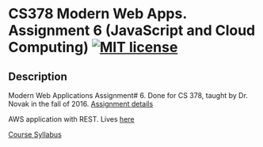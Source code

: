 # CS378 Modern Web Apps. Assignment 6 (JavaScript and Cloud Computing) [![MIT license](https://img.shields.io/badge/license-MIT-lightgrey.svg)](https://https://raw.githubusercontent.com/qirh/CS378-assignment6/master/LICENSE)

## Description
Modern Web Applications Assignment# 6. Done for CS 378, taught by Dr. Novak in the fall of 2016. [Assignment details](https://github.com/qirh/CS378-assignment6/blob/master/assignment6.pdf)

AWS application with REST. Lives [here](http://ec2-54-90-86-184.compute-1.amazonaws.com:8080/ajaxexample.html)


[Course Syllabus](https://github.com/qirh/CS378-assignment6/blob/master/Syllabus.pdf)
